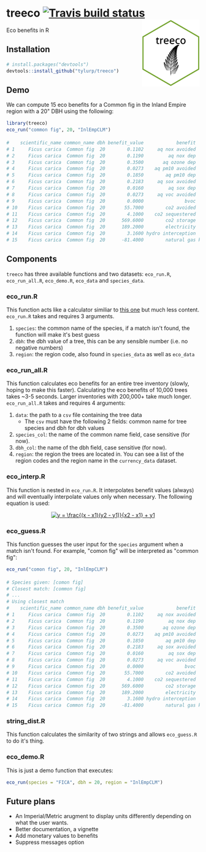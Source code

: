 # treeco [![Travis build status](https://travis-ci.org/tyluRp/treeco.svg?branch=master)](https://travis-ci.org/tyluRp/treeco) <img src="inst/figures/treeco.png" align="right" width=150/>


Eco benefits in R

## Installation

```r
# install.packages("devtools")
devtools::install_github("tylurp/treeco")
```

## Demo

We can compute 15 eco benefits for a Common fig in the Inland Empire region with a 20" DBH using the following:

```r
library(treeco)
eco_run("common fig", 20, "InlEmpCLM")

#    scientific_name common_name dbh benefit_value            benefit  unit
# 1     Ficus carica  Common fig  20        0.1102     aq nox avoided   kgs
# 2     Ficus carica  Common fig  20        0.1190         aq nox dep   kgs
# 3     Ficus carica  Common fig  20        0.3500       aq ozone dep   kgs
# 4     Ficus carica  Common fig  20        0.0273    aq pm10 avoided   kgs
# 5     Ficus carica  Common fig  20        0.1850        aq pm10 dep   kgs
# 6     Ficus carica  Common fig  20        0.2183     aq sox avoided   kgs
# 7     Ficus carica  Common fig  20        0.0160         aq sox dep   kgs
# 8     Ficus carica  Common fig  20        0.0273     aq voc avoided   kgs
# 9     Ficus carica  Common fig  20        0.0000               bvoc   kgs
# 10    Ficus carica  Common fig  20       55.7000        co2 avoided   kgs
# 11    Ficus carica  Common fig  20        4.1000    co2 sequestered   kgs
# 12    Ficus carica  Common fig  20      569.6000        co2 storage   kgs
# 13    Ficus carica  Common fig  20      189.2000        electricity   kwh
# 14    Ficus carica  Common fig  20        3.1600 hydro interception   m^3
# 15    Ficus carica  Common fig  20      -81.4000        natural gas kbtus
```

## Components

`treeco` has three available functions and two datasets: `eco_run.R`, `eco_run_all.R`, `eco_demo.R`, `eco_data` and `species_data`.

### eco_run.R

This function acts like a calculator similiar to [this one](http://www.treebenefits.com/calculator/) but much less content. `eco_run.R` takes and requires 3 arguments.

1. `species`: the common name of the species, if a match isn't found, the function will make it's best guess
2. `dbh`: the dbh value of a tree, this can be any sensible number (i.e. no negative numbers)
3. `region`: the region code, also found in `species_data` as well as `eco_data`

### eco_run_all.R

This function calculates eco benefits for an entire tree inventory (slowly, hoping to make this faster). Calculating the eco benefits of 10,000 trees takes ~3-5 seconds. Larger inventories with 200,000+ take much longer. `eco_run_all.R` takes and requires 4 arguments:

1. `data`: the path to a `csv` file containing the tree data
    * The `csv` must have the following 2 fields: common name for tree species and dbh for dbh values
2. `species_col`: the name of the common name field, case sensitive (for now).
3. `dbh_col`: the name of the dbh field, case sensitive (for now).
4. `region`: the region the trees are located in. You can see a list of the region codes and the region name in the `currency_data` dataset.

### eco_interp.R

This function is nested in `eco_run.R`. It interpolates benefit values (always) and will eventually interpolate values only when necessary. The following equation is used:

<p align="center"><a href="http://www.codecogs.com/eqnedit.php?latex=y&space;=&space;\frac{(x&space;-&space;x1)(y2&space;-&space;y1)}{x2&space;-&space;x1}&space;&plus;&space;y1" target="_blank"><img src="http://latex.codecogs.com/svg.latex?y&space;=&space;\frac{(x&space;-&space;x1)(y2&space;-&space;y1)}{x2&space;-&space;x1}&space;&plus;&space;y1" title="y = \frac{(x - x1)(y2 - y1)}{x2 - x1} + y1" /></a></p>

### eco_guess.R

This function guesses the user input for the `species` argument when a match isn't found. For example, "comon fig" will be interpreted as "common fig":

```r
eco_run("comon fig", 20, "InlEmpCLM")

# Species given: [comon fig]
# Closest match: [common fig]
# ...
# Using closest match
#    scientific_name common_name dbh benefit_value            benefit  unit
# 1     Ficus carica  Common fig  20        0.1102     aq nox avoided   kgs
# 2     Ficus carica  Common fig  20        0.1190         aq nox dep   kgs
# 3     Ficus carica  Common fig  20        0.3500       aq ozone dep   kgs
# 4     Ficus carica  Common fig  20        0.0273    aq pm10 avoided   kgs
# 5     Ficus carica  Common fig  20        0.1850        aq pm10 dep   kgs
# 6     Ficus carica  Common fig  20        0.2183     aq sox avoided   kgs
# 7     Ficus carica  Common fig  20        0.0160         aq sox dep   kgs
# 8     Ficus carica  Common fig  20        0.0273     aq voc avoided   kgs
# 9     Ficus carica  Common fig  20        0.0000               bvoc   kgs
# 10    Ficus carica  Common fig  20       55.7000        co2 avoided   kgs
# 11    Ficus carica  Common fig  20        4.1000    co2 sequestered   kgs
# 12    Ficus carica  Common fig  20      569.6000        co2 storage   kgs
# 13    Ficus carica  Common fig  20      189.2000        electricity   kwh
# 14    Ficus carica  Common fig  20        3.1600 hydro interception   m^3
# 15    Ficus carica  Common fig  20      -81.4000        natural gas kbtus
```

### string_dist.R

This function calculates the similarity of two strings and allows `eco_guess.R` to do it's thing.

### eco_demo.R

This is just a demo function that executes:

```r
eco_run(species = "FICA", dbh = 20, region = "InlEmpCLM")
```

## Future plans

* An Imperial/Metric arugment to display units differently depending on what the user wants.
* Better documentation, a vignette
* Add monetary values to benefits
* Suppress messages option
